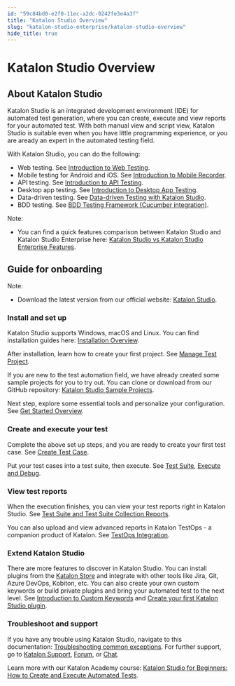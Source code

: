 ```yaml
---
id: "59c84bd0-e2f0-11ec-a2dc-0242fe3e4a3f"
title: "Katalon Studio Overview"
slug: "katalon-studio-enterprise/katalon-studio-overview"
hide_title: true
---
```

    

# <a id="id_katalon-studio-overview" class="anchor_top_offset"/><a id="ariaid-title1" class="anchor_top_offset"/>Katalon Studio Overview

    
    
  

## <a id="id_1" class="anchor_top_offset"/>About Katalon Studio

<p xmlns="http://www.w3.org/1999/xhtml" className="p">Katalon Studio is an integrated development environment (IDE) for automated test generation, where you can create, execute and view reports for your automated test. With both manual view and script view, Katalon Studio is suitable even when you have little programming experience, or you are aready an expert in the automated testing field.</p> 
<p xmlns="http://www.w3.org/1999/xhtml" className="p">With Katalon Studio, you can do the following:</p> 
<ul xmlns="http://www.w3.org/1999/xhtml" className="ul"><li className="li">Web testing. See <a className="xref" href="/docs/legacy/katalon-studio-enterprise/test-design/web-test-design/introduction-to-web-testing">Introduction to Web Testing</a>.</li><li className="li">Mobile testing for Android and iOS. See <a className="xref" href="/docs/legacy/katalon-studio-enterprise/test-design/mobile-test-design/mobile-record-and-spy-utilities/introduction-to-mobile-recorder-in-katalon-studio">Introduction to Mobile Recorder</a>.</li><li className="li">API testing. See <a className="xref" href="/docs/legacy/katalon-studio-enterprise/test-design/web-services-test-design/introduction-to-api-testing">Introduction to API Testing</a>.</li><li className="li">Desktop app testing. See <a className="xref" href="/docs/legacy/katalon-studio-enterprise/test-design/windows-desktop-apps-test-design/introduction-to-desktop-app-testing">Introduction to Desktop App Testing</a>.</li><li className="li">Data-driven testing. See <a className="xref" href="/docs/legacy/katalon-studio-enterprise/test-execution/data-driven-testing/data-driven-testing-with-katalon-studio">Data-driven Testing with Katalon Studio</a>.</li><li className="li">BDD testing. See <a className="xref" href="/docs/legacy/katalon-studio-enterprise/test-design/bdd-testing-framework-cucumber-integration/bdd-testing-framework-cucumber-integration-in-katalon-studio">BDD Testing Framework (Cucumber integration)</a>.</li></ul> 
<div xmlns="http://www.w3.org/1999/xhtml" className="note note note_note"><span className="note__title">Note:</span> 
  <ul className="ul"><li className="li">You can find a quick features comparison between Katalon Studio and Katalon Studio Enterprise here: <a className="xref" href="/docs/legacy/products-and-licenses/katalon-studio-enterprise-and-runtime-engine-licenses/katalon-studio-vs-katalon-studio-enterprise-features">Katalon Studio vs Katalon Studio Enterprise Features</a>.</li></ul>
</div>

## <a id="id_2" class="anchor_top_offset"/>Guide for onboarding

<div xmlns="http://www.w3.org/1999/xhtml" className="note note note_note"><span className="note__title">Note:</span> 
  <ul className="ul"><li className="li">Download the latest version from our official website: <a className="xref j-external-link" href="https://www.katalon.com/download/" target="_blank">Katalon Studio</a>.</li></ul>
</div>
      

### <a id="id_3" class="anchor_top_offset"/>Install and set up

      
        
<p xmlns="http://www.w3.org/1999/xhtml" className="p">Katalon Studio supports Windows, macOS and Linux. You can find   installation guides here: <a className="xref" href="/docs/legacy/katalon-studio-enterprise/set-up-katalon-studio/installation/installation-overview">Installation     Overview</a>.</p> 
        
<p xmlns="http://www.w3.org/1999/xhtml" className="p">After installation, learn how to create your first project. See   <a className="xref" href="/docs/legacy/katalon-studio-enterprise/create-tests-and-projects/manage-projects/manage-test-project">Manage     Test Project</a>.</p> 
        
<p xmlns="http://www.w3.org/1999/xhtml" className="p">If you are new to the test automation field, we have already   created some sample projects for you to try out. You can clone or   download from our GitHub repository: <a className="xref j-external-link" href="https://github.com/katalon-studio-samples" target="_blank">Katalon Studio     Sample Projects</a>.</p> 
        
<p xmlns="http://www.w3.org/1999/xhtml" className="p">Next step, explore some essential tools and personalize your   configuration. See <a className="xref" href="/docs/legacy/katalon-studio-enterprise/get-started/get-started-overview">Get     Started Overview</a>.</p> 
      
    
      

### <a id="id_4" class="anchor_top_offset"/>Create and execute your test

      
        
<p xmlns="http://www.w3.org/1999/xhtml" className="p">Complete the above set up steps, and you are ready to create   your first test case. See <a className="xref" href="/docs/legacy/katalon-studio-enterprise/create-tests-and-projects/manage-projects/create-test-case/create-test-case-overview">Create     Test Case</a>.</p> 
        
<p xmlns="http://www.w3.org/1999/xhtml" className="p">Put your test cases into a test suite, then execute. See <a className="xref" href="/docs/legacy/katalon-studio-enterprise/test-execution/test-suite/manage-test-cases-in-test-suites">Test     Suite</a>, <a className="xref" href="/docs/legacy/katalon-studio-enterprise/test-execution/execute-and-debug-a-test-case">Execute     and Debug</a>.</p> 
      
    
      

### <a id="id_5" class="anchor_top_offset"/>View test reports

      
        
<p xmlns="http://www.w3.org/1999/xhtml" className="p">When the execution finishes, you can view your test reports   right in Katalon Studio. See <a className="xref" href="/docs/legacy/katalon-studio-enterprise/test-results-analysis/test-suite-and-test-suite-collection-reports">Test     Suite and Test Suite Collection Reports</a>.</p> 
        
<p xmlns="http://www.w3.org/1999/xhtml" className="p">You can also upload and view advanced reports in Katalon TestOps   - a companion product of Katalon. See <a className="xref" href="/docs/legacy/katalon-studio-enterprise/integration/testops-integration/integrate-katalon-testops-with-katalon-studio">TestOps     Integration</a>.</p> 
      
    
      

### <a id="id_6" class="anchor_top_offset"/>Extend Katalon Studio

      
        
<p xmlns="http://www.w3.org/1999/xhtml" className="p">There are more features to discover in Katalon Studio. You can   install plugins from the <a className="xref j-external-link" href="https://store.katalon.com/" target="_blank">Katalon Store</a> and integrate   with other tools like Jira, Git, Azure DevOps, Kobiton, etc. You   can also create your own custom keywords or build private plugins   and bring your automated test to the next level. See <a className="xref" href="/docs/legacy/katalon-studio-enterprise/extend-katalon-studio/custom-keywords/introduction-to-custom-keywords">Introduction     to Custom Keywords</a> and <a className="xref" href="/docs/legacy/katalon-studio-enterprise/extend-katalon-studio/katalon-studio-plugins/create-your-first-katalon-studio-plugin">Create     your first Katalon Studio plugin</a>.</p> 
      
    

### <a id="id_7" class="anchor_top_offset"/>Troubleshoot and support

<p xmlns="http://www.w3.org/1999/xhtml" className="p">If you have any trouble using Katalon Studio, navigate to this   documentation: <a className="xref" href="/docs/legacy/katalon-studio-enterprise/error-management/troubleshooting/troubleshoot-common-exceptions">Troubleshooting     common exceptions</a>. For further support, go to <a className="xref j-external-link" href="https://support.katalon.com/hc/en-us" target="_blank">Katalon Support</a>, <a className="xref j-external-link" href="https://forum.katalon.com/" target="_blank">Forum</a>, or <a className="xref j-external-link" href="https://gitter.im/katalon-studio/Lobby" target="_blank">Chat</a>.</p> 
          
<p xmlns="http://www.w3.org/1999/xhtml" className="p">Learn more with our Katalon Academy course: <a className="xref j-external-link" href="https://academy.katalon.com/courses/create-execute-automated-tests/?utm_source=kat_docs&utm_medium=ks_overview" target="_blank">Katalon     Studio for Beginners: How to Create and Execute Automated     Tests</a>.</p> 
        
